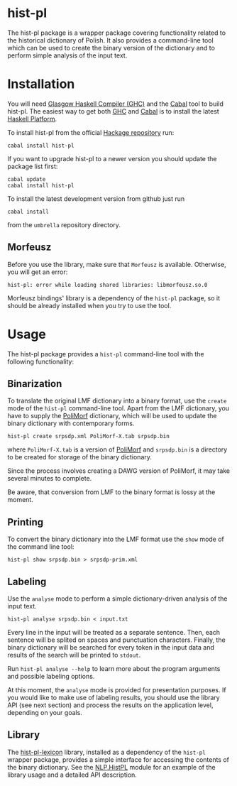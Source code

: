 hist-pl
===============

The hist-pl package is a wrapper package covering functionality related to
the historical dictionary of Polish.  It also provides a command-line tool
which can be used to create the binary version of the dictionary and
to perform simple analysis of the input text.


Installation
============

You will need [Glasgow Haskell Compiler (GHC)][ghc] and the [Cabal][cabal] tool
to build hist-pl.  The easiest way to get both [GHC][ghc] and [Cabal][cabal]
is to install the latest [Haskell Platform][haskell-platform].

To install hist-pl from the official [Hackage repository][hackage-repo] run:

    cabal install hist-pl

If you want to upgrade hist-pl to a newer version you should
update the package list first:

    cabal update 
    cabal install hist-pl

To install the latest development version from github just run

    cabal install

from the `umbrella` repository directory.

Morfeusz
--------

Before you use the library, make sure that `Morfeusz` is available.
Otherwise, you will get an error:

    hist-pl: error while loading shared libraries: libmorfeusz.so.0

Morfeusz bindings' library is a dependency of the `hist-pl` package, so
it should be already installed when you try to use the tool.

Usage
=====

The hist-pl package provides a `hist-pl` command-line tool with
the following functionality:

Binarization
------------

To translate the original LMF dictionary into a binary format, use the
`create` mode of the `hist-pl` command-line tool.  Apart from the
LMF dictionary, you have to supply the [PoliMorf][polimorf] dictionary,
which will be used to update the binary dictionary with contemporary
forms.

    hist-pl create srpsdp.xml PoliMorf-X.tab srpsdp.bin

where `PoliMorf-X.tab` is a version of [PoliMorf][polimorf] and
`srpsdp.bin` is a directory to be created for storage of the
binary dictionary.

Since the process involves creating a DAWG version of PoliMorf, it may take
several minutes to complete.

Be aware, that conversion from LMF to the binary format is lossy at the moment.

Printing
--------

To convert the binary dictionary into the LMF format use the `show` mode
of the command line tool:

    hist-pl show srpsdp.bin > srpsdp-prim.xml

Labeling
--------

Use the `analyse` mode to perform a simple dictionary-driven analysis
of the input text.

    hist-pl analyse srpsdp.bin < input.txt

Every line in the input will be treated as a separate sentence.
Then, each sentence will be splited on spaces and punctuation characters.
Finally, the binary dictionary will be searched for every token in the
input data and results of the search will be printed to `stdout`.

Run `hist-pl analyse --help` to learn more about the program arguments and
possible labeling options.

At this moment, the `analyse` mode is provided for presentation purposes.
If you would like to make use of labeling results, you should use the
library API (see next section) and process the results on the application
level, depending on your goals.

Library
-------

The [hist-pl-lexicon][hist-pl-lexicon] library, installed as a dependency
of the `hist-pl` wrapper package, provides a simple interface for accessing
the contents of the binary dictionary.  See the [NLP.HistPL][hist-pl-module]
module for an example of the library usage and a detailed API description.


[hackage-repo]: http://hackage.haskell.org/package/hist-pl "hist-pl Hackage repository"
[hist-pl-lexicon]: https://github.com/kawu/hist-pl/tree/master/lexicon#hist-pl-lexicon  "hist-pl-lexicon library"
[hist-pl-module]: http://hackage.haskell.org/packages/archive/hist-pl/latest/doc/html/NLP-HistPL.html "NLP.HistPL"
[ghc]: http://www.haskell.org/ghc "Glasgow Haskell Compiler"
[ghci]: http://www.haskell.org/ghc/docs/latest/html/users_guide/ghci.html "GHCi"
[cabal]: http://www.haskell.org/cabal "Cabal"
[haskell-platform]: http://www.haskell.org/platform "Haskell Platform"
[polimorf]: http://zil.ipipan.waw.pl/PoliMorf "PoliMorf"


<!--
Ideas
=====

* Library could provide separate DTD schemas for validation of entire
  dictionary or dictionary fragments.
-->
